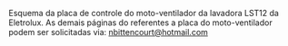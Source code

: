 Esquema da placa de controle do moto-ventilador da lavadora LST12 da Eletrolux.
As demais páginas do referentes a placa do moto-ventilador podem ser solicitadas via: nbittencourt@hotmail.com
